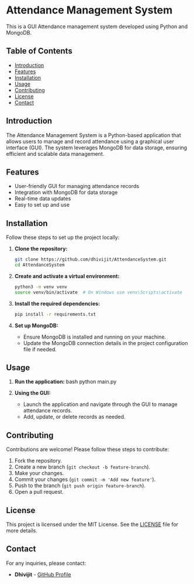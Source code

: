 # Attendance Management System

This is a GUI Attendance management system developed using Python and MongoDB.

## Table of Contents

- [Introduction](#introduction)
- [Features](#features)
- [Installation](#installation)
- [Usage](#usage)
- [Contributing](#contributing)
- [License](#license)
- [Contact](#contact)

<a name="introduction"></a>
## Introduction

The Attendance Management System is a Python-based application that allows users to manage and record attendance using a graphical user interface (GUI). The system leverages MongoDB for data storage, ensuring efficient and scalable data management.

<a name="features"></a>
## Features

- User-friendly GUI for managing attendance records
- Integration with MongoDB for data storage
- Real-time data updates
- Easy to set up and use

<a name="installation"></a>
## Installation

Follow these steps to set up the project locally:

1. **Clone the repository:**
   ```bash
   git clone https://github.com/dhivijit/AttendanceSystem.git
   cd AttendanceSystem
   ```

2. **Create and activate a virtual environment:**
   ```bash
   python3 -m venv venv
   source venv/bin/activate  # On Windows use venv\Scripts\activate
   ```

3. **Install the required dependencies:**
   ```bash
   pip install -r requirements.txt
   ```
   
4. **Set up MongoDB:**
   - Ensure MongoDB is installed and running on your machine.
   - Update the MongoDB connection details in the project configuration file if needed.

<a name="usage"></a>
## Usage

1. **Run the application:**
   bash
   python main.py
   
   
2. **Using the GUI:**
   - Launch the application and navigate through the GUI to manage attendance records.
   - Add, update, or delete records as needed.

<a name="contributing"></a>
## Contributing

Contributions are welcome! Please follow these steps to contribute:

1. Fork the repository.
2. Create a new branch (`git checkout -b feature-branch`).
3. Make your changes.
4. Commit your changes (`git commit -m 'Add new feature'`).
5. Push to the branch (`git push origin feature-branch`).
6. Open a pull request.

<a name="license"></a>
## License

This project is licensed under the MIT License. See the [LICENSE](LICENSE) file for more details.

<a name="contact"></a>
## Contact

For any inquiries, please contact:
- **Dhivijit** - [GitHub Profile](https://github.com/dhivijit)
